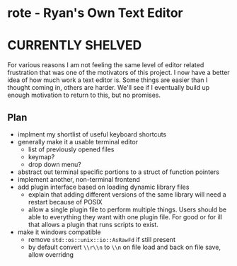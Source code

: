 # rote - Ryan's Own Text Editor

# CURRENTLY SHELVED

For various reasons I am not feeling the same level of editor related frustration that was one of the motivators of this project. I now have a better idea of how much work a text editor is. Some things are easier than I thought coming in, others are harder. We'll see if I eventually build up enough motivation to return to this, but no promises.

## Plan
* implment my shortlist of useful keyboard shortcuts
* generally make it a usable terminal editor
  - list of previously opened files
  - keymap?
  - drop down menu?
* abstract out terminal specific portions to a struct of function pointers
* implement another, non-terminal frontend
* add plugin interface based on loading dynamic library files
  - explain that adding different versions of the same library will need a restart because of POSIX
  - allow a single plugin file to perform multiple things. Users should be able to everything they
    want with one plugin file. For good or for ill that allows a plugin that runs scripts to exist.
* make it windows compatible
  - remove `std::os::unix::io::AsRawFd` if still present
  - by default convert `\\r\\n` to `\\n` on file load and back on file save, allow overridng
